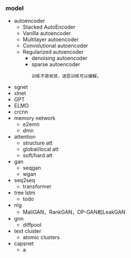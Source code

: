 ### model
- autoencoder
  - Stacked AutoEncoder
  - Vanilla autoencoder
  - Multilayer autoencoder
  - Convolutional autoencoder
  - Regularized autoencoder
    - denoising autoencoder
    - sparse autoencoder
      ```
      训练不易收敛，逐层训练可以缓解。
      ```
- sgnet
- xlnet
- GPT
- ELMO
- crcnn
- memory network
  - e2emn
  - dmn
- attention
  - structure att
  - global/local att
  - soft/hard att
- gan
  - seqgan
  - wgan
- seq2seq
  - transformer
- tree lstm
  - todo
- nlg
  - MaliGAN，RankGAN，DP-GAN和LeakGAN
- gnn
  - diffpool
- text cluster
  - atomic clusters
- capsnet
  - a
